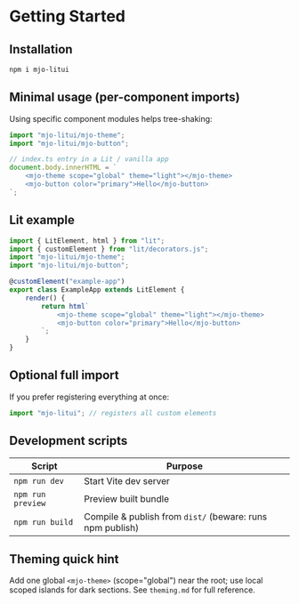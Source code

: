 # Getting Started

## Installation

```bash
npm i mjo-litui
```

## Minimal usage (per-component imports)

Using specific component modules helps tree-shaking:

```ts
import "mjo-litui/mjo-theme";
import "mjo-litui/mjo-button";

// index.ts entry in a Lit / vanilla app
document.body.innerHTML = `
    <mjo-theme scope="global" theme="light"></mjo-theme>
    <mjo-button color="primary">Hello</mjo-button>
`;
```

## Lit example

```ts
import { LitElement, html } from "lit";
import { customElement } from "lit/decorators.js";
import "mjo-litui/mjo-theme";
import "mjo-litui/mjo-button";

@customElement("example-app")
export class ExampleApp extends LitElement {
    render() {
        return html`
            <mjo-theme scope="global" theme="light"></mjo-theme>
            <mjo-button color="primary">Hello</mjo-button>
        `;
    }
}
```

## Optional full import

If you prefer registering everything at once:

```ts
import "mjo-litui"; // registers all custom elements
```

## Development scripts

| Script            | Purpose                                                   |
| ----------------- | --------------------------------------------------------- |
| `npm run dev`     | Start Vite dev server                                     |
| `npm run preview` | Preview built bundle                                      |
| `npm run build`   | Compile & publish from `dist/` (beware: runs npm publish) |

## Theming quick hint

Add one global `<mjo-theme>` (scope="global") near the root; use local scoped islands for dark sections. See `theming.md` for full reference.
